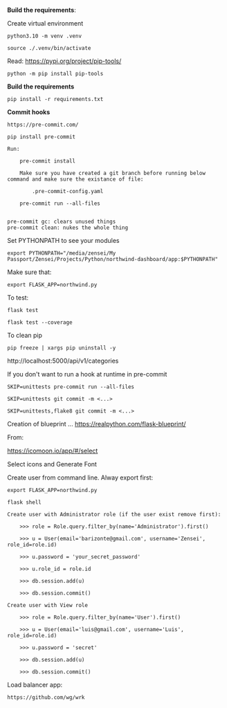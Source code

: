 **Build the requirements**:

Create virtual environment

    python3.10 -m venv .venv

    source ./.venv/bin/activate

Read: https://pypi.org/project/pip-tools/

    python -m pip install pip-tools

**Build the requirements**

    pip install -r requirements.txt

**Commit hooks**

    https://pre-commit.com/

    pip install pre-commit

    Run:

        pre-commit install

        Make sure you have created a git branch before running below command and make sure the existance of file:

            .pre-commit-config.yaml

        pre-commit run --all-files


    pre-commit gc: clears unused things
    pre-commit clean: nukes the whole thing

Set PYTHONPATH to see your modules

    export PYTHONPATH="/media/zensei/My Passport/Zensei/Projects/Python/northwind-dashboard/app:$PYTHONPATH"

Make sure that:

    export FLASK_APP=northwind.py

To test:

    flask test

    flask test --coverage

To clean pip

    pip freeze | xargs pip uninstall -y

http://localhost:5000/api/v1/categories

If you don't want to run a hook at runtime in pre-commit

    SKIP=unittests pre-commit run --all-files

    SKIP=unittests git commit -m <...>

    SKIP=unittests,flake8 git commit -m <...>

Creation of blueprint ...
https://realpython.com/flask-blueprint/

From:

https://icomoon.io/app/#/select

Select icons and Generate Font

Create user from command line. Alway export first:

    export FLASK_APP=northwind.py

    flask shell

    Create user with Administrator role (if the user exist remove first):

        >>> role = Role.query.filter_by(name='Administrator').first()

        >>> u = User(email='barizonte@gmail.com', username='Zensei', role_id=role.id)

        >>> u.password = 'your_secret_password'

        >>> u.role_id = role.id

        >>> db.session.add(u)

        >>> db.session.commit()

    Create user with View role

        >>> role = Role.query.filter_by(name='User').first()

        >>> u = User(email='luis@gmail.com', username='Luis', role_id=role.id)

        >>> u.password = 'secret'

        >>> db.session.add(u)

        >>> db.session.commit()

Load balancer app:

    https://github.com/wg/wrk
